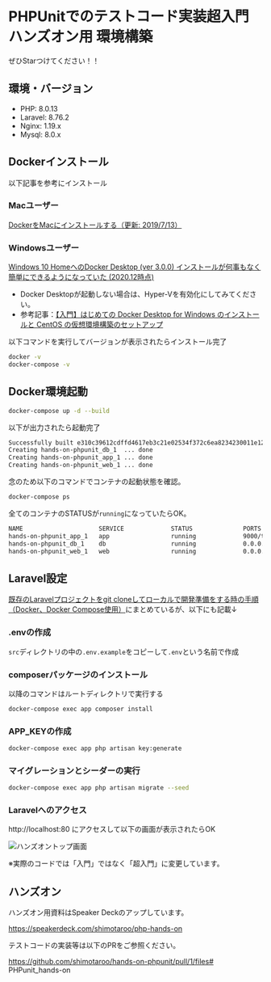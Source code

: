 # PHPUnitでのテストコード実装超入門ハンズオン用 環境構築

ぜひStarつけてください！！

## 環境・バージョン

- PHP: 8.0.13
- Laravel: 8.76.2
- Nginx: 1.19.x
- Mysql: 8.0.x

## Dockerインストール
以下記事を参考にインストール

### Macユーザー
[DockerをMacにインストールする（更新: 2019/7/13）](https://qiita.com/kurkuru/items/127fa99ef5b2f0288b81)

### Windowsユーザー
[Windows 10 HomeへのDocker Desktop (ver 3.0.0) インストールが何事もなく簡単にできるようになっていた (2020.12時点)](https://qiita.com/zaki-lknr/items/db99909ba1eb27803456)

- Docker Desktopが起動しない場合は、Hyper-Vを有効化にしてみてください。
- 参考記事：[【入門】はじめての Docker Desktop for Windows のインストールと CentOS の仮想環境構築のセットアップ](https://qiita.com/gahoh/items/7b21377b5c9e3ffddf4a#hyper-v%E3%81%AE%E6%9C%89%E5%8A%B9%E5%8C%96-%E3%81%AB%E3%81%99%E3%82%8B)

以下コマンドを実行してバージョンが表示されたらインストール完了

```sh
docker -v
docker-compose -v
```

## Docker環境起動

```sh
docker-compose up -d --build
```

以下が出力されたら起動完了

```sh
Successfully built e310c39612cdffd4617eb3c21e02534f372c6ea8234230011e123afd0be4dfbb
Creating hands-on-phpunit_db_1  ... done
Creating hands-on-phpunit_app_1 ... done
Creating hands-on-phpunit_web_1 ... done
```

念のため以下のコマンドでコンテナの起動状態を確認。

```sh
docker-compose ps
```

全てのコンテナのSTATUSが`running`になっていたらOK。

```sh
NAME                     SERVICE             STATUS              PORTS
hands-on-phpunit_app_1   app                 running             9000/tcp
hands-on-phpunit_db_1    db                  running             0.0.0.0:3306->3306/tcp, 33060/tcp
hands-on-phpunit_web_1   web                 running             0.0.0.0:80->80/tcp
```

## Laravel設定

[既存のLaravelプロジェクトをgit cloneしてローカルで開発準備をする時の手順（Docker、Docker Compose使用）](https://zenn.dev/shimotaroo/articles/4ee537dbed319e)にまとめているが、以下にも記載↓

### .envの作成

`src`ディレクトリの中の`.env.example`をコピーして`.env`という名前で作成

### composerパッケージのインストール

以降のコマンドはルートディレクトリで実行する

```sh
docker-compose exec app composer install
```

### APP_KEYの作成

```sh
docker-compose exec app php artisan key:generate
```

### マイグレーションとシーダーの実行

```sh
docker-compose exec app php artisan migrate --seed
```

### Laravelへのアクセス

http://localhost:80 にアクセスして以下の画面が表示されたらOK

![ハンズオントップ画面](https://user-images.githubusercontent.com/58982088/146734840-f10978dd-446e-4809-8bce-2872e15d0f83.png)

※実際のコードでは「入門」ではなく「超入門」に変更しています。

## ハンズオン

ハンズオン用資料はSpeaker Deckのアップしています。

https://speakerdeck.com/shimotaroo/php-hands-on

テストコードの実装等は以下のPRをご参照ください。

https://github.com/shimotaroo/hands-on-phpunit/pull/1/files# PHPunit_hands-on
